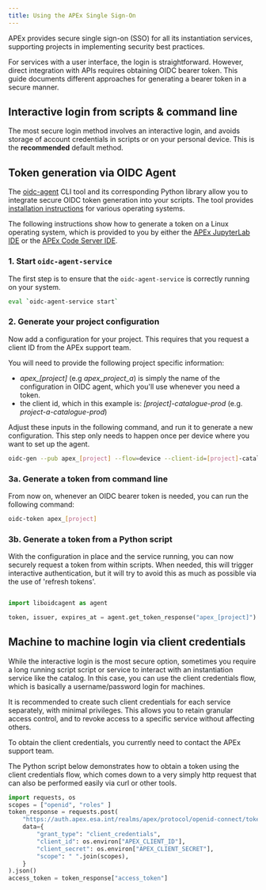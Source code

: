 ```yaml
---
title: Using the APEx Single Sign-On
---
```


APEx provides secure single sign-on (SSO) for all its instantiation services, supporting projects in implementing
security best practices.

For services with a user interface, the login is straightforward. However, direct integration with APIs requires
obtaining OIDC bearer token. This guide documents different approaches for generating a bearer token in a secure
manner.

## Interactive login from scripts & command line

The most secure login method involves an interactive login, and avoids storage of account credentials in scripts or on
your personal device. This is the **recommended** default method.

## Token generation via OIDC Agent

The [oidc-agent](https://github.com/indigo-dc/oidc-agent) CLI tool and its corresponding Python library allow you to
integrate secure OIDC token generation into your scripts. The tool
provides [installation instructions](https://github.com/indigo-dc/oidc-agent?tab=readme-ov-file#installation)
for various operating systems.

The following instructions show how to generate a token on a Linux operating system, which is provided to you by either 
the [APEx JupyterLab IDE](../instantiation/app_jupyterlab.md) or the [APEx Code Server IDE](../instantiation/app_code_server.md).

### 1. Start `oidc-agent-service`

The first step is to ensure that the `oidc-agent-service` is correctly running on your system.

```bash
eval `oidc-agent-service start`
```

### 2. Generate your project configuration

Now add a configuration for your project. This requires that you request a client ID from the APEx support team.

You will need to provide the following project specific information:

* *apex_[project]* (e.g *apex_project_a*) is simply the name of the configuration in OIDC agent, which you'll use whenever
you need a token.
* the client id, which in this example is: *[project]-catalogue-prod* (e.g. *project-a-catalogue-prod*)

Adjust these inputs in the following command, and run it to generate a new configuration. This step only needs to
happen once per device where you want to set up the agent.

```bash
oidc-gen --pub apex_[project] --flow=device --client-id=[project]-catalogue-prod --iss=https://auth.apex.esa.int/realms/apex --scope=openid --redirect-url=""
```

### 3a. Generate a token from command line

From now on, whenever an OIDC bearer token is needed, you can run the following command:

```bash
oidc-token apex_[project]
```

### 3b. Generate a token from a Python script

With the configuration in place and the service running, you can now securely request a token from within scripts.
When needed, this will trigger interactive authentication, but it will try to avoid this as much as possible via the use
of 'refresh tokens'.

```python

import liboidcagent as agent

token, issuer, expires_at = agent.get_token_response("apex_[project]")
```

## Machine to machine login via client credentials

While the interactive login is the most secure option, sometimes you require a long running script script or service to
interact with an instantiation service like the catalog. In this case, you can use the client credentials flow, which is
basically a username/password login for machines.

It is recommended to create such client credentials for each service separately, with minimal privileges. This allows you
to retain granular access control, and to revoke access to a specific service without affecting others.

To obtain the client credentials, you currently need to contact the APEx support team.

The Python script below demonstrates how to obtain a token using the client credentials flow, which comes down to a very
simply http request that can also be performed easily via curl or other tools.

```python
import requests, os
scopes = ["openid", "roles" ]
token_response = requests.post(
    "https://auth.apex.esa.int/realms/apex/protocol/openid-connect/token",
    data={
        "grant_type": "client_credentials",
        "client_id": os.environ["APEX_CLIENT_ID"],
        "client_secret": os.environ["APEX_CLIENT_SECRET"],
        "scope": " ".join(scopes),
    }
).json()
access_token = token_response["access_token"]
```
